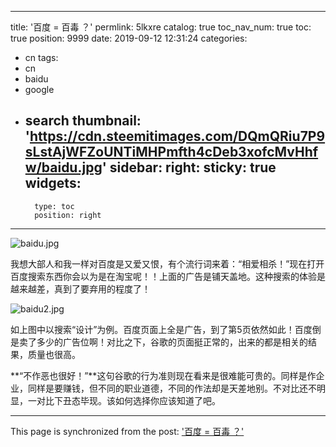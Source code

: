 
---
title: '百度 = 百毒 ？'
permlink: 5lkxre
catalog: true
toc_nav_num: true
toc: true
position: 9999
date: 2019-09-12 12:31:24
categories:
- cn
tags:
- cn
- baidu
- google
- search
thumbnail: 'https://cdn.steemitimages.com/DQmQRiu7P9sLstAjWFZoUNTiMHPmfth4cDeb3xofcMvHhfw/baidu.jpg'
sidebar:
    right:
        sticky: true
widgets:
    -
        type: toc
        position: right
---


![baidu.jpg](https://cdn.steemitimages.com/DQmQRiu7P9sLstAjWFZoUNTiMHPmfth4cDeb3xofcMvHhfw/baidu.jpg)

我想大部人和我一样对百度是又爱又恨，有个流行词来着：“相爱相杀！”现在打开百度搜索东西你会以为是在淘宝呢！！上面的广告是铺天盖地。这种搜索的体验是越来越差，真到了要弃用的程度了！

![baidu2.jpg](https://cdn.steemitimages.com/DQmWwn5JiQFVkzaQLABkBDJY8Erpho25MgRojZQgYN2ve6q/baidu2.jpg)

如上图中以搜索“设计”为例。百度页面上全是广告，到了第5页依然如此！百度倒是卖了多少的广告位啊！对比之下，谷歌的页面挺正常的，出来的都是相关的结果，质量也很高。

**“不作恶也很好！”**这句谷歌的行为准则现在看来是很难能可贵的。同样是作企业，同样是要赚钱，但不同的职业道德，不同的作法却是天差地别。不对比还不明显，一对比下丑态毕现。该如何选择你应该知道了吧。

- - -

This page is synchronized from the post: ['百度 = 百毒 ？'](https://steemit.com/@lemooljiang/5lkxre)
